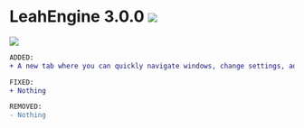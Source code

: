 # LeahEngine 3.0.0 <a href="https://github.com/TAGMONKE/LeahEngine/releases/3.0.0"><img src="https://img.shields.io/github/downloads/TAGMONKE/LeahEngine/LeahEngine?style=for-the-badge">
</a>
<a href="https://github.com/TAGMONKE/LeahEngine/blob/main/Documentation.md">
  <img src="https://img.shields.io/badge/Documentation-blue?style=for-the-badge">
</a>

```diff
ADDED:
+ A new tab where you can quickly navigate windows, change settings, add objects, **and tons more**.

FIXED:
+ Nothing

REMOVED:
- Nothing
